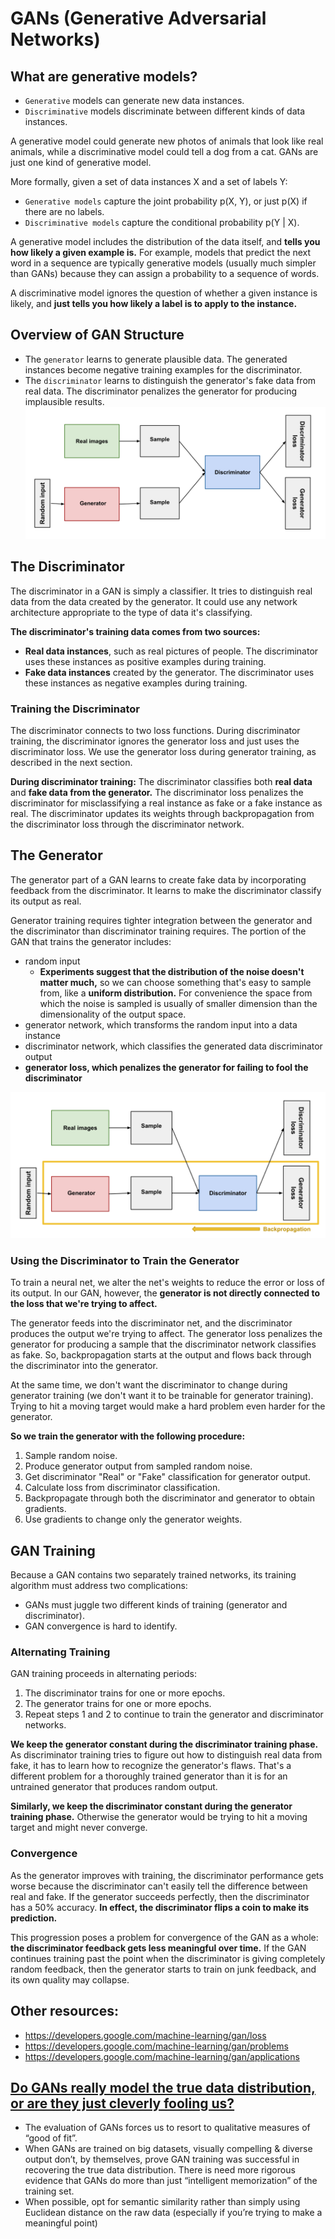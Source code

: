 # GANs (Generative Adversarial Networks)

## What are generative models?
* `Generative` models can generate new data instances.
* `Discriminative` models discriminate between different kinds of data instances.

A generative model could generate new photos of animals that look like real animals, while a discriminative model could tell a dog from a cat. GANs are just one kind of generative model.

More formally, given a set of data instances X and a set of labels Y:
* `Generative models` capture the joint probability p(X, Y), or just p(X) if there are no labels.
* `Discriminative models` capture the conditional probability p(Y | X).

A generative model includes the distribution of the data itself, and __tells you how likely a given example is.__ For example, models that predict the next word in a sequence are typically generative models (usually much simpler than GANs) because they can assign a probability to a sequence of words.

A discriminative model ignores the question of whether a given instance is likely, and __just tells you how likely a label is to apply to the instance.__

## Overview of GAN Structure
* The `generator` learns to generate plausible data. The generated instances become negative training examples for the discriminator.
* The `discriminator` learns to distinguish the generator's fake data from real data. The discriminator penalizes the generator for producing implausible results.
![](images/gan_diagram.svg)

## The Discriminator
The discriminator in a GAN is simply a classifier. It tries to distinguish real data from the data created by the generator. It could use any network architecture appropriate to the type of data it's classifying.

__The discriminator's training data comes from two sources:__
* __Real data instances__, such as real pictures of people. The discriminator uses these instances as positive examples during training.
* __Fake data instances__ created by the generator. The discriminator uses these instances as negative examples during training.

### Training the Discriminator
The discriminator connects to two loss functions. During discriminator training, the discriminator ignores the generator loss and just uses the discriminator loss. We use the generator loss during generator training, as described in the next section.

__During discriminator training:__
The discriminator classifies both __real data__ and __fake data from the generator.__ The discriminator loss penalizes the discriminator for misclassifying a real instance as fake or a fake instance as real. The discriminator updates its weights through backpropagation from the discriminator loss through the discriminator network.

## The Generator
The generator part of a GAN learns to create fake data by incorporating feedback from the discriminator. It learns to make the discriminator classify its output as real.

Generator training requires tighter integration between the generator and the discriminator than discriminator training requires. The portion of the GAN that trains the generator includes:
* random input
  * __Experiments suggest that the distribution of the noise doesn't matter much,__ so we can choose something that's easy to sample from, like a __uniform distribution.__ For convenience the space from which the noise is sampled is usually of smaller dimension than the dimensionality of the output space.
* generator network, which transforms the random input into a data instance
* discriminator network, which classifies the generated data discriminator output
* __generator loss, which penalizes the generator for failing to fool the discriminator__

![](images/gan_diagram_generator.svg)

### Using the Discriminator to Train the Generator
To train a neural net, we alter the net's weights to reduce the error or loss of its output. In our GAN, however, the __generator is not directly connected to the loss that we're trying to affect.__

The generator feeds into the discriminator net, and the discriminator produces the output we're trying to affect. The generator loss penalizes the generator for producing a sample that the discriminator network classifies as fake. So, backpropagation starts at the output and flows back through the discriminator into the generator.

At the same time, we don't want the discriminator to change during generator training (we don't want it to be trainable for generator training). Trying to hit a moving target would make a hard problem even harder for the generator.

__So we train the generator with the following procedure:__
1. Sample random noise.
2. Produce generator output from sampled random noise.
3. Get discriminator "Real" or "Fake" classification for generator output.
4. Calculate loss from discriminator classification.
5. Backpropagate through both the discriminator and generator to obtain gradients.
6. Use gradients to change only the generator weights.

## GAN Training
Because a GAN contains two separately trained networks, its training algorithm must address two complications:
* GANs must juggle two different kinds of training (generator and discriminator).
* GAN convergence is hard to identify.

### Alternating Training
GAN training proceeds in alternating periods:
1. The discriminator trains for one or more epochs.
2. The generator trains for one or more epochs.
3. Repeat steps 1 and 2 to continue to train the generator and discriminator networks.

__We keep the generator constant during the discriminator training phase.__ As discriminator training tries to figure out how to distinguish real data from fake, it has to learn how to recognize the generator's flaws. That's a different problem for a thoroughly trained generator than it is for an untrained generator that produces random output.

__Similarly, we keep the discriminator constant during the generator training phase.__ Otherwise the generator would be trying to hit a moving target and might never converge.

### Convergence
As the generator improves with training, the discriminator performance gets worse because the discriminator can't easily tell the difference between real and fake. If the generator succeeds perfectly, then the discriminator has a 50% accuracy. __In effect, the discriminator flips a coin to make its prediction.__

This progression poses a problem for convergence of the GAN as a whole: __the discriminator feedback gets less meaningful over time.__ If the GAN continues training past the point when the discriminator is giving completely random feedback, then the generator starts to train on junk feedback, and its own quality may collapse.

## Other resources:
* https://developers.google.com/machine-learning/gan/loss
* https://developers.google.com/machine-learning/gan/problems
* https://developers.google.com/machine-learning/gan/applications

## [Do GANs really model the true data distribution, or are they just cleverly fooling us?](https://towardsdatascience.com/do-gans-really-model-the-true-data-distribution-or-are-they-just-cleverly-fooling-us-d08df69f25eb)
* The evaluation of GANs forces us to resort to qualitative measures of “good of fit”.
* When GANs are trained on big datasets, visually compelling & diverse output don’t, by themselves, prove GAN training was successful in recovering the true data distribution. There is need more rigorous evidence that GANs do more than just “intelligent memorization” of the training set.
* When possible, opt for semantic similarity rather than simply using Euclidean distance on the raw data (especially if you’re trying to make a meaningful point)
